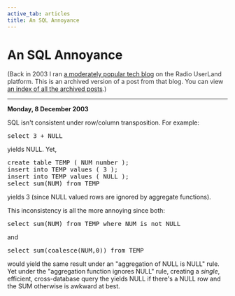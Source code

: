 ```yaml
---
active_tab: articles
title: An SQL Annoyance
---
```

# An SQL Annoyance

<div style="color:#333">(Back in 2003 I ran <a href="http://radio.weblogs.com/0122027/">a moderately popular tech blog</a> on the Radio UserLand platform.  This is an archived version of a post from that blog. You can view <a href="/articles/radio-blog/index.html">an index of all the archived posts</a>.)</div><hr>
<b>Monday, 8 December 2003</b>
<p>SQL isn't consistent under row/column transposition.  For example:</p>
<pre>select 3 + NULL</pre>
<p>yields NULL.  Yet,</p>
<pre>create table TEMP ( NUM number );
insert into TEMP values ( 3 );
insert into TEMP values ( NULL );
select sum(NUM) from TEMP</pre>
<p>yields 3 (since NULL valued rows are ignored by aggregate functions).</p>
<p>This inconsistency is all the more annoying since both:</p>
<pre>select sum(NUM) from TEMP where NUM is not NULL</pre>
<p>and</p>
<pre>select sum(coalesce(NUM,0)) from TEMP</pre>
<p>would yield the same result under an "aggregation of NULL is NULL" rule. Yet under the "aggregation function ignores NULL" rule, creating a <i>single</i>, efficient, cross-database query the yields NULL if there's a NULL row and the SUM otherwise is awkward at best.</p>
